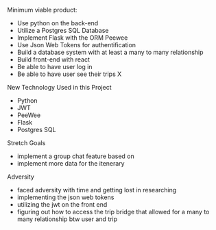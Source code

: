 Minimum viable product:
- Use python on the back-end
- Utilize a Postgres SQL Database
- Implement Flask with the ORM Peewee
- Use Json Web Tokens for authentification
- Build a database system with at least a many to many relationship
- Build front-end with react
- Be able to have user log in
- Be able to have user see their trips X

New Technology Used in this Project
- Python
- JWT
- PeeWee
- Flask
- Postgres SQL

Stretch Goals
- implement a group chat feature based on 
- implement more data for the itenerary

Adversity
- faced adversity with time and getting lost in researching
- implementing the json web tokens
- utilizing the jwt on the front end
- figuring out how to access the trip bridge that allowed for a many to many relationship btw user and trip